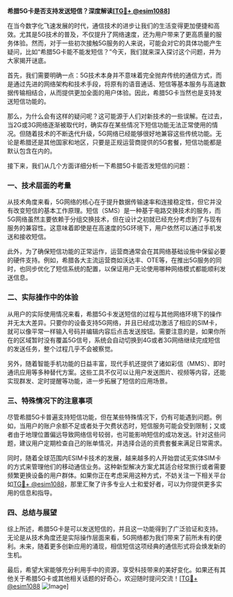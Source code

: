 **希腊5G卡是否支持发送短信？深度解读[[TG💪+ @esim1088](https://t.me/s/esim1088)]**

在当今数字化飞速发展的时代，通信技术的进步让我们的生活变得更加便捷和高效。尤其是5G技术的普及，不仅提升了网络速度，还为用户带来了更高质量的服务体验。然而，对于一些初次接触5G服务的人来说，可能会对它的具体功能产生疑问，比如“希腊5G卡能不能发短信？”今天，我们就来深入探讨这个问题，并为大家揭开谜底。

首先，我们需要明确一点：5G技术本身并不意味着完全抛弃传统的通信方式，而是通过先进的网络架构和技术手段，将原有的语音通话、短信等基本服务与高速数据传输相结合，从而提供更加全面的用户体验。因此，希腊5G卡当然也是支持发送短信功能的。

那么，为什么会有这样的疑问呢？这可能源于人们对新技术的一些误解。在过去，当2G或3G网络逐渐被取代时，确实存在某些情况下短信功能无法正常使用的情况。但随着技术的不断迭代升级，5G网络已经能够很好地兼容这些传统功能。无论是希腊还是其他国家和地区，只要是正规运营商提供的5G套餐，短信功能都是默认包含在内的。

接下来，我们从几个方面详细分析一下希腊5G卡能否发短信的问题：

### **一、技术层面的考量**

从技术角度来看，5G网络的核心在于提升数据传输速率和连接稳定性，但它并没有改变短信的基本工作原理。短信（SMS）是一种基于电路交换技术的服务，而5G网络虽然主要依赖于分组交换技术，但在设计之初就已经充分考虑到了与现有服务的兼容性。这意味着即使是在高速度的5G环境下，用户依然可以通过手机发送和接收短信。

此外，为了确保短信功能的正常运作，运营商通常会在其网络基础设施中保留必要的硬件支持。例如，希腊各大主流运营商如沃达丰、OTE等，在推出5G服务的同时，也同步优化了短信系统的配置，以保证用户无论使用哪种网络模式都能顺利发送信息。

### **二、实际操作中的体验**

从用户的实际使用情况来看，希腊5G卡发送短信的过程与其他网络环境下的操作并无太大差异。只要你的设备支持5G网络，并且已经成功激活了相应的SIM卡，就可以像平常一样输入号码并编辑内容后点击发送按钮。需要注意的是，如果你所在的区域暂时没有覆盖5G信号，系统会自动切换到4G或者3G网络继续完成短信的发送任务，整个过程几乎不会被察觉。

另外，随着智能手机功能的日益丰富，现代手机还提供了诸如彩信（MMS）、即时通讯应用等多种替代方案。这些工具不仅可以让用户发送图片、视频等内容，还能实现群发、定时提醒等功能，进一步拓展了短信的应用场景。

### **三、特殊情况下的注意事项**

尽管希腊5G卡普遍支持短信功能，但在某些特殊情况下，仍有可能遇到问题。例如，当用户的账户余额不足或者处于欠费状态时，短信服务可能会受到限制；又或者由于地理位置偏远导致网络信号较弱，也可能影响短信的成功发送。针对这些问题，建议用户定期检查自己的账单情况，并选择合适的资费套餐来满足日常需求。

同时，随着全球范围内ESIM卡技术的发展，越来越多的人开始尝试无实体SIM卡的方式来管理他们的移动通信业务。这种新型解决方案尤其适合经常旅行或者需要频繁更换设备的用户群体。如果你正在考虑采用这种方式，不妨关注一下相关平台如[TG💪+ @esim1088](https://t.me/s/esim1088)，那里汇聚了许多专业人士和爱好者，可以为你提供更多实用的信息和指导。

### **四、总结与展望**

综上所述，希腊5G卡是可以发送短信的，并且这一功能得到了广泛验证和支持。无论是从技术角度还是实际操作层面来看，5G网络都为我们带来了前所未有的便利。未来，随着更多创新应用的涌现，相信短信这项经典的通信形式将会焕发新的生机。

最后，希望大家能够充分利用手中的资源，享受科技带来的美好变化。如果还有其他关于希腊5G卡或其他相关话题的好奇心，欢迎随时提问交流！[[TG💪+ @esim1088](https://t.me/s/esim1088) ![Image](https://i.postimg.cc/4NQfJmqS/Snipaste-2025-05-13-00-14-12.png)]